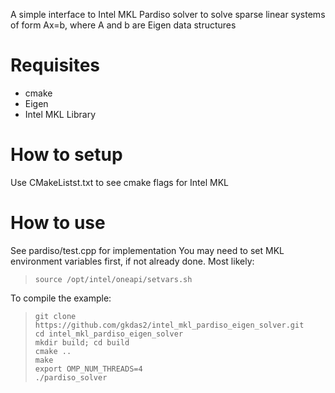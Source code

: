 A simple interface to Intel MKL Pardiso solver to solve sparse linear systems of form Ax=b, where A and b are Eigen data structures

# Requisites
- cmake
- Eigen
- Intel MKL Library

# How to setup
Use CMakeListst.txt to see cmake flags for Intel MKL

# How to use 
See pardiso/test.cpp for implementation
You may need to set MKL environment variables first, if not already done. Most likely:
> ``` 
> source /opt/intel/oneapi/setvars.sh
>```

To compile the example:
> ``` 
> git clone https://github.com/gkdas2/intel_mkl_pardiso_eigen_solver.git
> cd intel_mkl_pardiso_eigen_solver
> mkdir build; cd build 
> cmake .. 
> make 
> export OMP_NUM_THREADS=4 
> ./pardiso_solver 
>```




